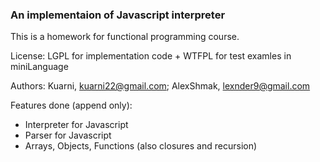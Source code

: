 ### An implementaion of Javascript interpreter

This is a homework for functional programming course.

License: LGPL for implementation code + WTFPL for test examles in miniLanguage

Authors: 
  Kuarni, kuarni22@gmail.com;
  AlexShmak, lexnder9@gmail.com

Features done (append only):
- Interpreter for Javascript
- Parser for Javascript
- Arrays, Objects, Functions (also closures and recursion)
